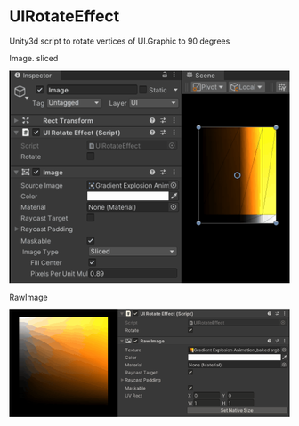 # UIRotateEffect
Unity3d script to rotate vertices of UI.Graphic to 90 degrees

Image. sliced

![](https://github.com/mitay-walle/UIRotateEffect/blob/main/UIRotateEffect_preview.gif)

RawImage

![](https://github.com/mitay-walle/UIRotateEffect/blob/main/UIRotateEffect_RawImage_preview.gif)
